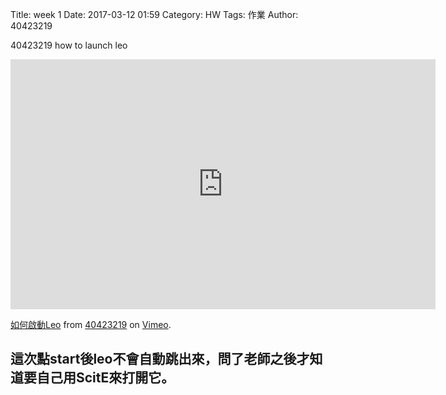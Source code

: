 Title: week 1
Date: 2017-03-12 01:59
Category: HW
Tags: 作業
Author: 40423219

40423219 how to launch leo

<!-- PELICAN_END_SUMMARY -->

<iframe src="https://player.vimeo.com/video/207985383" width="680" height="400" frameborder="0" webkitallowfullscreen mozallowfullscreen allowfullscreen></iframe>
<p><a href="https://vimeo.com/207985383">如何啟動Leo</a> from <a href="https://vimeo.com/user47671379">40423219</a> on <a href="https://vimeo.com">Vimeo</a>.</p>

<h2>這次點start後leo不會自動跳出來，問了老師之後才知道要自己用ScitE來打開它。</h2>